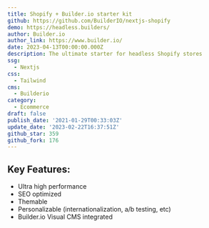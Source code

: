 ```yaml
---
title: Shopify + Builder.io starter kit
github: https://github.com/BuilderIO/nextjs-shopify
demo: https://headless.builders/
author: Builder.io
author_link: https://www.builder.io/
date: 2023-04-13T00:00:00.000Z
description: The ultimate starter for headless Shopify stores
ssg:
  - Nextjs
css:
  - Tailwind
cms:
  - Builderio
category:
  - Ecommerce
draft: false
publish_date: '2021-01-29T00:33:03Z'
update_date: '2023-02-22T16:37:51Z'
github_star: 359
github_fork: 176
---
```


## Key Features:

- Ultra high performance
- SEO optimized
- Themable
- Personalizable (internationalization, a/b testing, etc)
- Builder.io Visual CMS integrated
